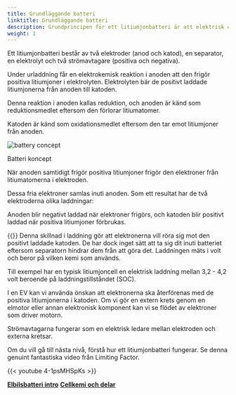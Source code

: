 ```yaml
---
title: Grundläggande batteri
linktitle: Grundläggande batteri
description: Grundprincipen för ett litiumjonbatteri är att elektrisk energi skapas genom en elektrokemisk reaktion mellan två metaller med olika affinitet.
weight: 1
---
```

<!-- markdownlint-disable MD033 -->

Ett litiumjonbatteri består av två elektroder (anod och katod), en separator, en elektrolyt och två strömavtagare (positiva och negativa).

Under urladdning får en elektrokemisk reaktion i anoden att den frigör positiva litiumjoner i elektrolyten. Elektrolyten bär de positivt laddade litiumjonerna från anoden till katoden.

Denna reaktion i anoden kallas reduktion, och anoden är känd som reduktionsmedlet eftersom den förlorar litiumatomer.

Katoden är känd som oxidationsmedlet eftersom den tar emot litiumjoner från anoden.

<figur>
<img src="https://media.evkx.net/multimedia/technology/battery/batteryconcept.drawio.svg" alt="battery concept" class="img-fluid mx-auto d-block">
<figcaption>
         <p class="lead text-center fw-semibold">
             Batteri koncept
         </p>
     </figcaption>
</figur>

När anoden samtidigt frigör positiva litiumjoner frigör den elektroner från litiumatomerna i elektroden.

Dessa fria elektroner samlas inuti anoden. Som ett resultat har de två elektroderna olika laddningar:

Anoden blir negativt laddad när elektroner frigörs, och katoden blir positivt laddad när positiva litiumjoner förbrukas.

{{<evkxdisplayaddarticle />}}
Denna skillnad i laddning gör att elektronerna vill röra sig mot den positivt laddade katoden. De har dock inget sätt att ta sig dit inuti batteriet eftersom separatorn hindrar dem från att göra det. Laddningen mäts i volt och beror på vilken kemi som används.

Till exempel har en typisk litiumjoncell en elektrisk laddning mellan 3,2 - 4,2 volt beroende på laddningstillståndet (SOC).

I en EV kan vi använda önskan att elektronerna ska återförenas med de positiva litiumjonerna i katoden. Om vi ​​gör en extern krets genom en elmotor eller annan elektronisk komponent kan vi se flödet av elektroner som driver motorn.

Strömavtagarna fungerar som en elektrisk ledare mellan elektroden och externa kretsar.

Om du vill gå till nästa nivå, förstå hur ett litiumjonbatteri fungerar. Se denna genuint fantastiska video från Limiting Factor.

{{< youtube 4-1psMHSpKs >}}

<div class="mt-3 mb-3">
    <a href="../" class="text-decoration-none text-black"><strong><i class="bi-arrow-left"></i> Elbilsbatteri intro</strong></a>
    <a href="../cellchemistry/" class="text-decoration-none text-black float-end"><strong>Cellkemi och delar <i class="bi-arrow-right"></i></strong></a>
</div>
